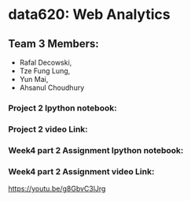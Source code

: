 # data620: Web Analytics
## Team 3 Members:
- Rafal Decowski, 
- Tze Fung Lung, 
- Yun Mai, 
- Ahsanul Choudhury

### Project 2 Ipython notebook:


### Project 2 video Link:


### Week4 part 2 Assignment Ipython notebook:


### Week4 part 2 Assignment video Link:
https://youtu.be/g8GbvC3lJrg
